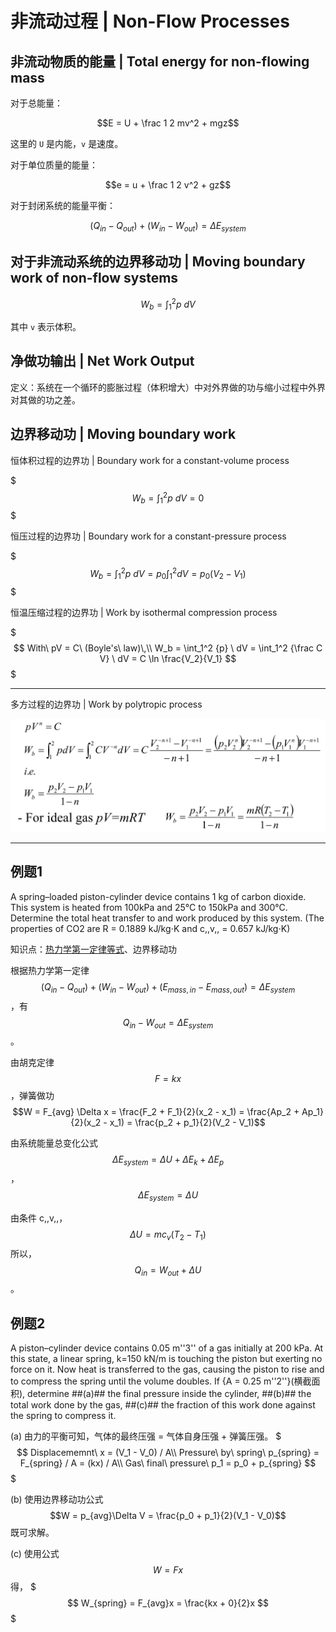 # 非流动过程 | Non-Flow Processes

## 非流动物质的能量 | Total energy for non-flowing mass

对于总能量：

$$E = U + \frac 1 2 mv^2 + mgz$$

这里的 ``U`` 是内能，``v`` 是速度。

对于单位质量的能量：

$$e = u + \frac 1 2 v^2 + gz$$

对于封闭系统的能量平衡：

$$(Q_{in} - Q_{out}) + (W_{in} - W_{out}) = \Delta E_{system}$$

## 对于非流动系统的边界移动功 | Moving boundary work of non-flow systems

$$W_b = \int_1^2 {p} \ dV$$

其中 ``v`` 表示体积。

## 净做功输出 | Net Work Output

定义：系统在一个循环的膨胀过程（体积增大）中对外界做的功与缩小过程中外界对其做的功之差。

## 边界移动功 | Moving boundary work

恒体积过程的边界功 | Boundary work for a constant-volume process

$$$
W_b = \int_1^2 {p} \ dV = 0
$$$

恒压过程的边界功 | Boundary work for a constant-pressure process

$$$
W_b = \int_1^2 {p} \ dV = p_0 \int_1^2 dV = p_0(V_2 - V_1)
$$$

恒温压缩过程的边界功 | Work by isothermal compression process

$$$
With\ pV = C\ (Boyle's\ law)\,\\
W_b = \int_1^2 {p} \ dV = \int_1^2 {\frac C V} \ dV = C \ln \frac{V_2}{V_1}
$$$

- - -

多方过程的边界功 | Work by polytropic process

![计算公式](.非流动过程/多方过程的边界功.png)

- - -

## 例题1

A spring–loaded piston-cylinder device contains 1 kg of carbon dioxide. This system is heated from 100kPa and 25°C to 150kPa and 300°C. Determine the total heat transfer to and work produced by this system. 
(The properties of CO2 are R = 0.1889 kJ/kg⋅K and c,,v,, = 0.657 kJ/kg⋅K)

知识点：[热力学第一定律等式](热力学第一定律.md)、边界移动功

根据热力学第一定律 $$(Q_{in} - Q_{out}) + (W_{in} - W_{out}) + (E_{mass,in} - E_{mass,out}) = \Delta E_{system}$$，有 $$Q_{in} - W_{out} = \Delta E_{system}$$。

由胡克定律 $$F = kx$$，弹簧做功 $$W = F_{avg} \Delta x = \frac{F_2 + F_1}{2}(x_2 - x_1) = \frac{Ap_2 + Ap_1}{2}(x_2 - x_1) = \frac{p_2 + p_1}{2}(V_2 - V_1)$$

由系统能量总变化公式 $$\Delta E_{system} = \Delta U + \Delta E_k + \Delta E_p$$，$$\Delta E_{system} = \Delta U$$

由条件 c,,v,,，$$\Delta U = mc_v(T_2 - T_1)$$
所以，$$Q_{in} = W_{out} + \Delta U$$。

## 例题2

A piston–cylinder device contains 0.05 m''3'' of a gas initially at 200 kPa. At this state, a linear spring, k=150 kN/m is touching the piston but exerting no force on it. Now heat is transferred to the gas, causing the piston to rise and to compress the spring until the volume doubles. If {A = 0.25 m''2''}(横截面积),
determine
##(a)## the final pressure inside the cylinder,
##(b)## the total work done by the gas,
##(c)## the fraction of this work done against the spring to compress it.

(a) 由力的平衡可知，气体的最终压强 = 气体自身压强 + 弹簧压强。
$$$
Displacememnt\ x = (V_1 - V_0) / A\\
Pressure\ by\ spring\ p_{spring} = F_{spring} / A = (kx) / A\\
Gas\ final\ pressure\ p_1 = p_0 + p_{spring}
$$$

(b) 使用边界移动功公式 $$W = p_{avg}\Delta V = \frac{p_0 + p_1}{2}(V_1 - V_0)$$ 既可求解。

(c) 使用公式 $$W = Fx$$ 得，
$$$
W_{spring} = F_{avg}x = \frac{kx + 0}{2}x
$$$
